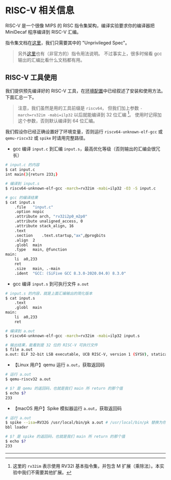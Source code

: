 # RISC-V 相关信息
RISC-V 是一个很像 MIPS 的 RISC 指令集架构，编译实验要求你的编译器把 MiniDecaf 程序编译到 RISC-V 汇编。

指令集文档在[这里](https://riscv.org/technical/specifications/)，我们只需要其中的 "Unprivileged Spec"。
> 另外[这里](https://github.com/TheThirdOne/rars/wiki/Supported-Instructions)也有（非官方的）指令用法说明。
> 不过事实上，很多时候看 gcc 输出的汇编比看什么文档都有用。

## RISC-V 工具使用
我们提供预先编译好的 RISC-V 工具，在[环境配置](./env.md)中已经叙述了安装和使用方法。
下面汇总一下。

> 注意，我们虽然是用的工具前缀是 `riscv64`，
> 但我们加上参数 `-march=rv32im -mabi=ilp32` 以后就能编译到 32 位汇编 [^1]。
> 使用时记得加这个参数，否则默认编译到 64 位汇编。

我们假设你已经正确设置好了环境变量，否则运行 `riscv64-unknown-elf-gcc` 或 `qemu-riscv32` 或 `spike` 时请用完整路径。

* gcc 编译 `input.c` 到汇编 `input.s`，最高优化等级（否则输出的汇编会很冗长）

```bash
# input.c 的内容
$ cat input.c
int main(){return 233;}

# 编译到 input.s
$ riscv64-unknown-elf-gcc -march=rv32im -mabi=ilp32 -O3 -S input.c

# gcc 的编译结果
$ cat input.s
	.file	"input.c"
	.option nopic
	.attribute arch, "rv32i2p0_m2p0"
	.attribute unaligned_access, 0
	.attribute stack_align, 16
	.text
	.section	.text.startup,"ax",@progbits
	.align	2
	.globl	main
	.type	main, @function
main:
	li	a0,233
	ret
	.size	main, .-main
	.ident	"GCC: (SiFive GCC 8.3.0-2020.04.0) 8.3.0"
```

* gcc 编译 `input.s` 到可执行文件 `a.out`

```bash
# input.s 的内容，就是上面汇编输出的简化版本
$ cat input.s
	.text
	.globl	main
main:
	li	a0,233
	ret

# 编译到 a.out
$ riscv64-unknown-elf-gcc -march=rv32im -mabi=ilp32 input.s

# 输出结果，能看到是 32 位的 RISC-V 可执行文件
$ file a.out
a.out: ELF 32-bit LSB executable, UCB RISC-V, version 1 (SYSV), statically linked, not stripped
```

* 【Linux 用户】qemu 运行 `a.out`，获取返回码

```bash
# 运行 a.out
$ qemu-riscv32 a.out

# $? 是 qemu 的返回码，也就是我们 main 所 return 的那个值
$ echo $?
233
```

* 【macOS 用户】Spike 模拟器运行 `a.out`，获取返回码

```bash
# 运行 a.out
$ spike --isa=RV32G /usr/local/bin/pk a.out # /usr/local/bin/pk 替换为你自己的 pk 路径
bbl loader

# $? 是 spike 的返回码，也就是我们 main 所 return 的那个值
$ echo $?
233
```

---

[^1]: 这里的 `rv32im` 表示使用 RV32I 基本指令集，并包含 M 扩展（乘除法）。本实验中我们不需要其他扩展。

